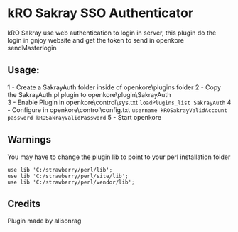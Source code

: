 # kRO Sakray SSO Authenticator
kRO Sakray use web authentication to login in server, this plugin do the login in gnjoy website and get the token to send in openkore sendMasterlogin

## Usage:
1 - Create a SakrayAuth folder inside of openkore\plugins folder
2 - Copy the SakrayAuth.pl plugin to openkore\plugin\SakrayAuth\
3 - Enable Plugin in openkore\control\sys.txt
	```loadPlugins_list SakrayAuth```
4 - Configure in openkore\control\config.txt
	```
	username kROSakrayValidAccount
	password kROSakrayValidPassword
	```
5 - Start openkore

## Warnings
You may have to change the plugin lib to point to your perl installation folder
```
use lib 'C:/strawberry/perl/lib';
use lib 'C:/strawberry/perl/site/lib';
use lib 'C:/strawberry/perl/vendor/lib';
```

## Credits
Plugin made by alisonrag